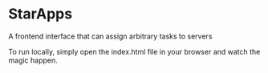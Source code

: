 # StarApps

A frontend interface that can assign arbitrary tasks to servers

To run locally, simply open the index.html file in your browser and watch the magic happen.
